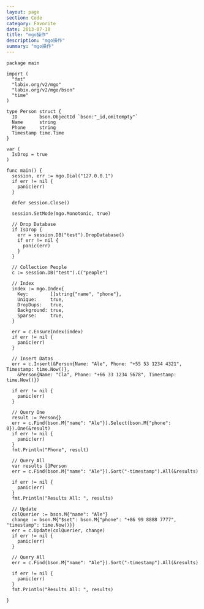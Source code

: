 ```yaml
---
layout: page
section: Code
category: Favorite
date: 2013-07-18
title: "mgo操作"
description: "mgo操作"
summary: "mgo操作"
---
```

 
    package main

    import (
      "fmt"
      "labix.org/v2/mgo"
      "labix.org/v2/mgo/bson"
      "time"
    )

    type Person struct {
      ID        bson.ObjectId `bson:"_id,omitempty"`
      Name      string
      Phone     string
      Timestamp time.Time
    }

    var (
      IsDrop = true
    )

    func main() {
      session, err := mgo.Dial("127.0.0.1")
      if err != nil {
        panic(err)
      }

      defer session.Close()

      session.SetMode(mgo.Monotonic, true)

      // Drop Database
      if IsDrop {
        err = session.DB("test").DropDatabase()
        if err != nil {
          panic(err)
        }
      }

      // Collection People
      c := session.DB("test").C("people")

      // Index
      index := mgo.Index{
        Key:        []string{"name", "phone"},
        Unique:     true,
        DropDups:   true,
        Background: true,
        Sparse:     true,
      }

      err = c.EnsureIndex(index)
      if err != nil {
        panic(err)
      }

      // Insert Datas
      err = c.Insert(&Person{Name: "Ale", Phone: "+55 53 1234 4321", Timestamp: time.Now()},
        &Person{Name: "Cla", Phone: "+66 33 1234 5678", Timestamp: time.Now()})

      if err != nil {
        panic(err)
      }

      // Query One
      result := Person{}
      err = c.Find(bson.M{"name": "Ale"}).Select(bson.M{"phone": 0}).One(&result)
      if err != nil {
        panic(err)
      }
      fmt.Println("Phone", result)

      // Query All
      var results []Person
      err = c.Find(bson.M{"name": "Ale"}).Sort("-timestamp").All(&results)

      if err != nil {
        panic(err)
      }
      fmt.Println("Results All: ", results)

      // Update
      colQuerier := bson.M{"name": "Ale"}
      change := bson.M{"$set": bson.M{"phone": "+86 99 8888 7777", "timestamp": time.Now()}}
      err = c.Update(colQuerier, change)
      if err != nil {
        panic(err)
      }

      // Query All
      err = c.Find(bson.M{"name": "Ale"}).Sort("-timestamp").All(&results)

      if err != nil {
        panic(err)
      }
      fmt.Println("Results All: ", results)

    }